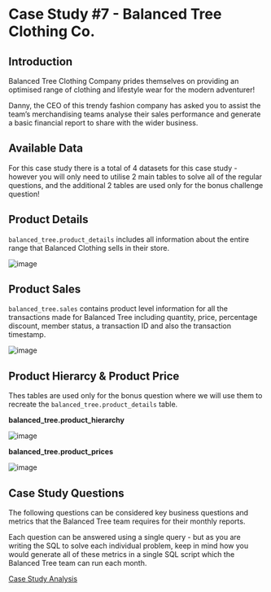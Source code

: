 # Case Study #7 - Balanced Tree Clothing Co.

## Introduction
Balanced Tree Clothing Company prides themselves on providing an optimised range of clothing and lifestyle wear for the modern adventurer!

Danny, the CEO of this trendy fashion company has asked you to assist the team’s merchandising teams analyse their sales performance and generate a basic financial report to share with the wider business.

## Available Data
For this case study there is a total of 4 datasets for this case study - however you will only need to utilise 2 main tables to solve all of the regular questions, and the additional 2 tables are used only for the bonus challenge question!

## Product Details
`balanced_tree.product_details` includes all information about the entire range that Balanced Clothing sells in their store.

![image](https://github.com/SaibalPatraDS/PostgreSQL/assets/102281722/b46355c2-8ed8-4faa-8896-e2275114e1d7)

## Product Sales
`balanced_tree.sales` contains product level information for all the transactions made for Balanced Tree including quantity, price, percentage discount, member status, a transaction ID and also the transaction timestamp.

![image](https://github.com/SaibalPatraDS/PostgreSQL/assets/102281722/5e5d9645-9e98-4590-a8b4-ae701bc43974)


## Product Hierarcy & Product Price
Thes tables are used only for the bonus question where we will use them to recreate the `balanced_tree.product_details` table.

**balanced_tree.product_hierarchy**


![image](https://github.com/SaibalPatraDS/PostgreSQL/assets/102281722/aa17a25b-436f-49a5-a85d-fed31246bcfe)



**balanced_tree.product_prices**


![image](https://github.com/SaibalPatraDS/PostgreSQL/assets/102281722/ba381d9d-a8ce-4b60-abe0-548ceb1a7502)


## Case Study Questions
The following questions can be considered key business questions and metrics that the Balanced Tree team requires for their monthly reports.

Each question can be answered using a single query - but as you are writing the SQL to solve each individual problem, keep in mind how you would generate all of these metrics in a single SQL script which the Balanced Tree team can run each month.

[Case Study Analysis](https://github.com/SaibalPatraDS/PostgreSQL/blob/91c8fc4670b998dc0522ba49e082b18ac6d28331/Case%20Study%20%237%20-%20Balanced%20Tree%20Clothing%20Co./Case%20Study.md)

